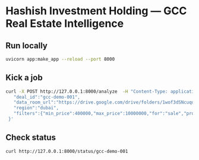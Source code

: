# Hashish Investment Holding — GCC Real Estate Intelligence

## Run locally
```bash
uvicorn app:make_app --reload --port 8000
```

## Kick a job
```bash
curl -X POST http://127.0.0.1:8000/analyze  -H "Content-Type: application/json"  -d '{
   "deal_id":"gcc-demo-001",
   "data_room_url":"https://drive.google.com/drive/folders/1wof3dSNcuqoE1Edvr4ffDxRDqp_s1B-W",
   "region":"dubai",
   "filters":{"min_price":400000,"max_price":10000000,"for":"sale","property_types":["apartment","villa"]}
 }'
```

## Check status
```bash
curl http://127.0.0.1:8000/status/gcc-demo-001
```
